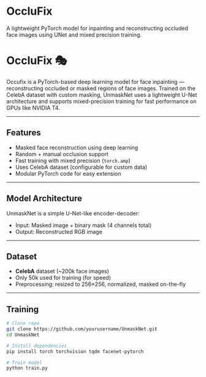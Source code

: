 # OccluFix
A lightweight PyTorch model for inpainting and reconstructing occluded face images using UNet and mixed precision training.

# OccluFix 🎭
Occufix is a PyTorch-based deep learning model for face inpainting — reconstructing occluded or masked regions of face images. Trained on the CelebA dataset with custom masking, UnmaskNet uses a lightweight U-Net architecture and supports mixed-precision training for fast performance on GPUs like NVIDIA T4.

---

## Features

-  Masked face reconstruction using deep learning
-  Random + manual occlusion support
-  Fast training with mixed precision (`torch.amp`)
-  Uses CelebA dataset (configurable for custom data)
-  Modular PyTorch code for easy extension

---

## Model Architecture

UnmaskNet is a simple U-Net-like encoder-decoder:
- Input: Masked image + binary mask (4 channels total)
- Output: Reconstructed RGB image

---

## Dataset

- **CelebA** dataset (~200k face images)
- Only 50k used for training (for speed)
- Preprocessing: resized to 256×256, normalized, masked on-the-fly

---

## Training

```bash
# Clone repo
git clone https://github.com/yourusername/UnmaskNet.git
cd UnmaskNet

# Install dependencies
pip install torch torchvision tqdm facenet-pytorch

# Train model
python train.py
